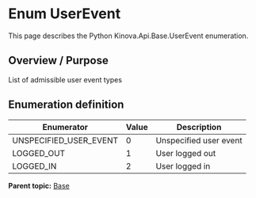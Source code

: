 # Enum UserEvent

This page describes the Python Kinova.Api.Base.UserEvent enumeration.

## Overview / Purpose

List of admissible user event types

## Enumeration definition

|Enumerator|Value|Description|
|----------|-----|-----------|
|UNSPECIFIED\_USER\_EVENT|0|Unspecified user event|
|LOGGED\_OUT|1|User logged out|
|LOGGED\_IN|2|User logged in|

**Parent topic:** [Base](../references/summary_Base.md)

